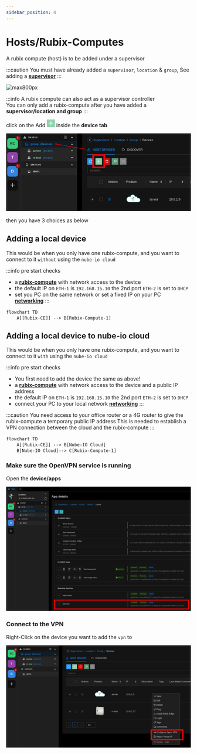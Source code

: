```yaml
---
sidebar_position: 4
---
```


# Hosts/Rubix-Computes

A rubix compute (host) is to be added under a supervisor

:::caution
You must have already added a `supervisor`, `location` & `group`, See adding a **[supervisor](supervisor.md)**
:::

![max800px](img/adding-host.gif)

:::info
A rubix compute can also act as a supervisor controller <br/>
You can only add a rubix-compute after you have added a **supervisor/location and group**
:::


click on the Add ![add-button.png](../img/apps/add-button.png) inside the **device tab**

![max800px](../../hardware/controllers/supervisors/rubix-compute/img/add-device.png)

then you have 3 choices as below

## Adding a local device

This would be when you only have one rubix-compute, and you want to connect to it `without` using the `nube-io cloud`

:::info pre start checks
- a **[rubix-compute](../../hardware/controllers/supervisors/rubix-compute/overview.md)** with network access to the
  device
- the default IP on `ETH-1` is `192.168.15.10` the 2nd port `ETH-2` is set to `DHCP`
- set you PC on the same network or set a fixed IP on your PC **[networking](../../hardware/controllers/supervisors/rubix-compute/networks.md)**
:::

```mermaid
flowchart TD
    A[[Rubix-CE]] --> B[Rubix-Compute-1]
```

## Adding a local device to nube-io cloud

This would be when you only have one rubix-compute, and you want to connect to it `with` using the `nube-io cloud`

:::info pre start checks
- You first need to add the device the same as above!
- a **[rubix-compute](../../hardware/controllers/supervisors/rubix-compute/overview.md)** with network access to the device and a public IP address
- the default IP on `ETH-1` is `192.168.15.10` the 2nd port `ETH-2` is set to `DHCP`
- connect your PC to your local network **[networking](../../hardware/controllers/supervisors/rubix-compute/networks.md)**
:::

:::caution
You need access to your office router or a 4G router to give the rubix-compute a temporary public IP address
This is needed to establish a VPN connection between the cloud and the rubix-compute
:::

```mermaid
flowchart TD
    A[[Rubix-CE]] --> B[Nube-IO Cloud]
    B[Nube-IO Cloud]--> C[Rubix-Compute-1]
```

### Make sure the OpenVPN service is running

Open the **device/apps**

![max800px](../../hardware/controllers/supervisors/rubix-compute/img/vpn-ruuning-service.png)

### Connect to the VPN

Right-Click on the device you want to add the `vpn` to

![max800px](../../hardware/controllers/supervisors/rubix-compute/img/enable-vpn.png)




